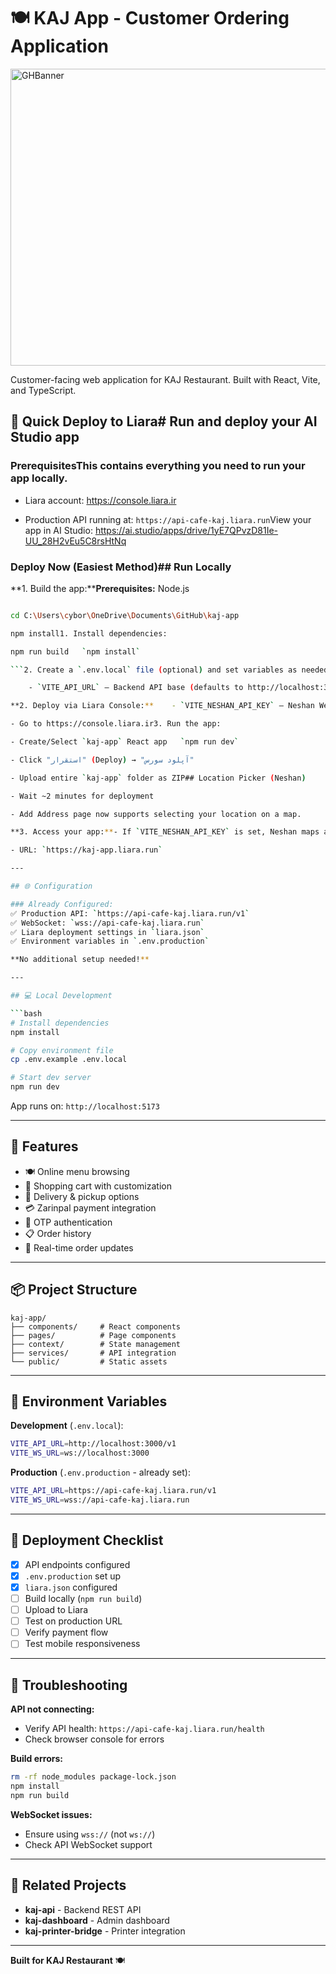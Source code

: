 # 🍽️ KAJ App - Customer Ordering Application<div align="center">

<img width="1200" height="475" alt="GHBanner" src="https://github.com/user-attachments/assets/0aa67016-6eaf-458a-adb2-6e31a0763ed6" />

Customer-facing web application for KAJ Restaurant. Built with React, Vite, and TypeScript.</div>



## 🚀 Quick Deploy to Liara# Run and deploy your AI Studio app



### PrerequisitesThis contains everything you need to run your app locally.

- Liara account: https://console.liara.ir

- Production API running at: `https://api-cafe-kaj.liara.run`View your app in AI Studio: https://ai.studio/apps/drive/1yE7QPvzD81Ie-UU_28H2vEu5C8rsHtNq



### Deploy Now (Easiest Method)## Run Locally



**1. Build the app:****Prerequisites:**  Node.js

```bash

cd C:\Users\cybor\OneDrive\Documents\GitHub\kaj-app

npm install1. Install dependencies:

npm run build   `npm install`

```2. Create a `.env.local` file (optional) and set variables as needed:

    - `VITE_API_URL` — Backend API base (defaults to http://localhost:3000/v1)

**2. Deploy via Liara Console:**    - `VITE_NESHAN_API_KEY` — Neshan Web API key for map and reverse geocoding

- Go to https://console.liara.ir3. Run the app:

- Create/Select `kaj-app` React app   `npm run dev`

- Click "استقرار" (Deploy) → "آپلود سورس"

- Upload entire `kaj-app` folder as ZIP## Location Picker (Neshan)

- Wait ~2 minutes for deployment

- Add Address page now supports selecting your location on a map.

**3. Access your app:**- If `VITE_NESHAN_API_KEY` is set, Neshan maps and reverse geocoding are used; otherwise we fall back to OpenStreetMap tiles. Reverse geocoding may be limited without an API key.

- URL: `https://kaj-app.liara.run`

---

## 🌐 Configuration

### Already Configured:
✅ Production API: `https://api-cafe-kaj.liara.run/v1`  
✅ WebSocket: `wss://api-cafe-kaj.liara.run`  
✅ Liara deployment settings in `liara.json`  
✅ Environment variables in `.env.production`  

**No additional setup needed!**

---

## 💻 Local Development

```bash
# Install dependencies
npm install

# Copy environment file
cp .env.example .env.local

# Start dev server
npm run dev
```

App runs on: `http://localhost:5173`

---

## 🌟 Features

- 🍽️ Online menu browsing
- 🛒 Shopping cart with customization
- 📍 Delivery & pickup options
- 💳 Zarinpal payment integration
- 📱 OTP authentication
- 📋 Order history
- 🔄 Real-time order updates

---

## 📦 Project Structure

```
kaj-app/
├── components/     # React components
├── pages/          # Page components  
├── context/        # State management
├── services/       # API integration
└── public/         # Static assets
```

---

## 🔧 Environment Variables

**Development** (`.env.local`):
```bash
VITE_API_URL=http://localhost:3000/v1
VITE_WS_URL=ws://localhost:3000
```

**Production** (`.env.production` - already set):
```bash
VITE_API_URL=https://api-cafe-kaj.liara.run/v1
VITE_WS_URL=wss://api-cafe-kaj.liara.run
```

---

## 🚦 Deployment Checklist

- [x] API endpoints configured
- [x] `.env.production` set up
- [x] `liara.json` configured
- [ ] Build locally (`npm run build`)
- [ ] Upload to Liara
- [ ] Test on production URL
- [ ] Verify payment flow
- [ ] Test mobile responsiveness

---

## 🐛 Troubleshooting

**API not connecting:**
- Verify API health: `https://api-cafe-kaj.liara.run/health`
- Check browser console for errors

**Build errors:**
```bash
rm -rf node_modules package-lock.json
npm install
npm run build
```

**WebSocket issues:**
- Ensure using `wss://` (not `ws://`)
- Check API WebSocket support

---

## 🔗 Related Projects

- **kaj-api** - Backend REST API
- **kaj-dashboard** - Admin dashboard
- **kaj-printer-bridge** - Printer integration

---

**Built for KAJ Restaurant** 🍽️
